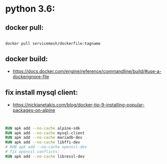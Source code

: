 
# python 3.6:


## docker pull:

```

docker pull servicemesh/dockerfile:tagname

```

## docker build:

- https://docs.docker.com/engine/reference/commandline/build/#use-a-dockerignore-file


## fix install mysql client:

- https://nickjanetakis.com/blog/docker-tip-9-installing-popular-packages-on-alpine



```dockerfile


RUN apk add --no-cache alpine-sdk
RUN apk add --no-cache mysql-client
RUN apk add --no-cache mariadb-dev
RUN apk add --no-cache libffi-dev
# RUN apk add --no-cache openssl-dev
# fix openssl conflicts:
RUN apk add --no-cache libressl-dev


```